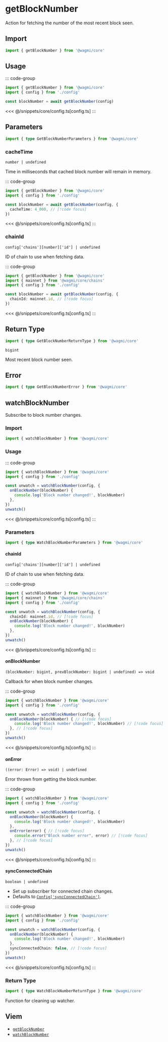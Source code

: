 <script setup>
const packageName = '@wagmi/core'
</script>

# getBlockNumber

Action for fetching the number of the most recent block seen.

## Import

```ts
import { getBlockNumber } from '@wagmi/core'
```

## Usage

::: code-group
```ts [index.ts]
import { getBlockNumber } from '@wagmi/core'
import { config } from './config'

const blockNumber = await getBlockNumber(config)
```
<<< @/snippets/core/config.ts[config.ts]
:::

## Parameters

```ts
import { type GetBlockNumberParameters } from '@wagmi/core'
```

### cacheTime

`number | undefined`

Time in milliseconds that cached block number will remain in memory.

::: code-group
```ts [index.ts]
import { getBlockNumber } from '@wagmi/core'
import { config } from './config'

const blockNumber = await getBlockNumber(config, {
  cacheTime: 4_000, // [!code focus]
})
```
<<< @/snippets/core/config.ts[config.ts]
:::

### chainId

`config['chains'][number]['id'] | undefined`

ID of chain to use when fetching data.

::: code-group
```ts [index.ts]
import { getBlockNumber } from '@wagmi/core'
import { mainnet } from '@wagmi/core/chains'
import { config } from './config'

const blockNumber = await getBlockNumber(config, {
  chainId: mainnet.id, // [!code focus]
})
```
<<< @/snippets/core/config.ts[config.ts]
:::

## Return Type

```ts
import { type GetBlockNumberReturnType } from '@wagmi/core'
```

`bigint`

Most recent block number seen.

## Error

```ts
import { type GetBlockNumberError } from '@wagmi/core'
```

<!--@include: @shared/query/getBlockNumber.md-->

## watchBlockNumber

Subscribe to block number changes.

### Import

```ts
import { watchBlockNumber } from '@wagmi/core'
```

### Usage

::: code-group
```ts [index.ts]
import { watchBlockNumber } from '@wagmi/core'
import { config } from './config'

const unwatch = watchBlockNumber(config, {
  onBlockNumber(blockNumber) {
    console.log('Block number changed!', blockNumber)
  },
})
unwatch()
```
<<< @/snippets/core/config.ts[config.ts]
:::

### Parameters

```ts
import { type WatchBlockNumberParameters } from '@wagmi/core'
```

#### chainId

`config['chains'][number]['id'] | undefined`

ID of chain to use when fetching data.

::: code-group
```ts [index.ts]
import { watchBlockNumber } from '@wagmi/core'
import { mainnet } from '@wagmi/core/chains'
import { config } from './config'

const unwatch = watchBlockNumber(config, {
  chainId: mainnet.id, // [!code focus]
  onBlockNumber(blockNumber) {
    console.log('Block number changed!', blockNumber)
  },
})
unwatch()
```
<<< @/snippets/core/config.ts[config.ts]
:::

#### onBlockNumber

`(blockNumber: bigint, prevBlockNumber: bigint | undefined) => void`

Callback for when block number changes.

::: code-group
```ts [index.ts]
import { watchBlockNumber } from '@wagmi/core'
import { config } from './config'

const unwatch = watchBlockNumber(config, {
  onBlockNumber(blockNumber) { // [!code focus]
    console.log('Block number changed!', blockNumber) // [!code focus]
  }, // [!code focus]
})
unwatch()
```
<<< @/snippets/core/config.ts[config.ts]
:::

#### onError

`((error: Error) => void) | undefined`

Error thrown from getting the block number.

::: code-group
```ts [index.ts]
import { watchBlockNumber } from '@wagmi/core'
import { config } from './config'

const unwatch = watchBlockNumber(config, {
  onBlockNumber(blockNumber) { 
    console.log('Block number changed!', blockNumber) 
  }, 
  onError(error) { // [!code focus]
    console.error("Block number error", error) // [!code focus]
  }, // [!code focus]
})
unwatch()
```
<<< @/snippets/core/config.ts[config.ts]
:::

#### syncConnectedChain

`boolean | undefined`

- Set up subscriber for connected chain changes.
- Defaults to [`Config['syncConnectedChain']`](/core/createConfig#syncconnectedchain).

::: code-group
```ts [index.ts]
import { watchBlockNumber } from '@wagmi/core'
import { config } from './config'

const unwatch = watchBlockNumber(config, {
  onBlockNumber(blockNumber) {
    console.log('Block number changed!', blockNumber)
  },
  syncConnectedChain: false, // [!code focus]
})
unwatch()
```
<<< @/snippets/core/config.ts[config.ts]
:::

### Return Type

```ts
import { type WatchBlockNumberReturnType } from '@wagmi/core'
```

Function for cleaning up watcher.

## Viem

- [`getBlockNumber`](https://viem.sh/docs/actions/public/getBlockNumber.html)
- [`watchBlockNumber`](https://viem.sh/docs/actions/public/watchBlockNumber.html)
